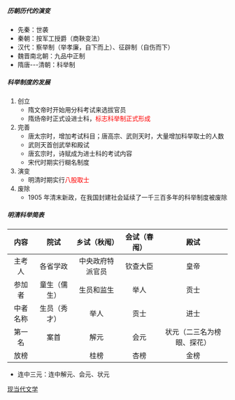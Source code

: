 ##### 历朝历代的演变

- 先秦：世袭
- 秦朝：按军工授爵（商鞅变法）
- 汉代：察举制（举孝廉，自下而上）、征辟制（自伤而下）
- 魏晋南北朝：九品中正制
- 隋唐---清朝：科举制

##### 科举制度的发展

1. 创立
   - 隋文帝时开始用分科考试来选拔官员
   - 隋炀帝时正式设进士科，<font color=red>标志科举制正式形成</font>
2. 完善
   - 唐太宗时，增加考试科目；唐高宗、武则天时，大量增加科举取士的人数
   - 武则天首创武举和殿试
   - 唐玄宗时，诗赋成为进士科的考试内容
   - 宋代时期实行糊名制度
3. 演变
   - 明清时期实行<font color=red>八股取士</font>
4. 废除
   - 1905 年清末新政，在我国封建社会延续了一千三百多年的科举制度被废除

##### 明清科举简表

| 内容     | 院试         | 乡试（秋闱）     | 会试（春闱） | 殿试                       |
| :------: | :----------: | :--------------: | :----------: | :------------------------: |
| 主考人   | 各省学政     | 中央政府特派官员 | 钦查大臣     | 皇帝                       |
| 参加者   | 童生（儒生） | 生员和监生       | 举人         | 贡士                       |
| 中者名称 | 生员（秀才） | 举人             | 贡士         | 进士                       |
| 第一名   | 案首         | 解元             | 会元         | 状元（二三名为榜眼、探花） |
| 放榜     |              | 桂榜             | 杏榜         | 金榜                       |

- 连中三元：连中解元、会元、状元

[现当代文学](lsrw/zgwh/xddwx/)